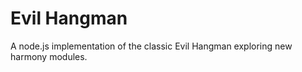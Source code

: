 # Evil Hangman

A node.js implementation of the classic Evil Hangman exploring new harmony modules.

